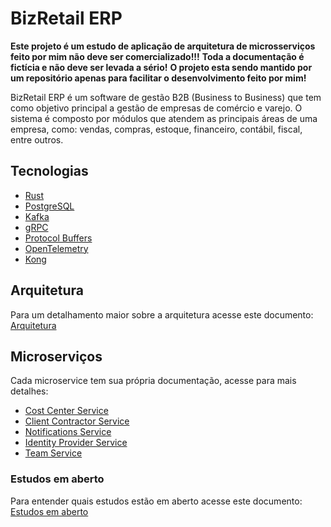 # BizRetail ERP

**Este projeto é um estudo de aplicação de arquitetura de microsserviços feito por mim não deve ser comercializado!!!**
**Toda a documentação é fictícia e não deve ser levada a sério!**
**O projeto esta sendo mantido por um repositório apenas para facilitar o desenvolvimento feito por mim!**

BizRetail ERP é um software de gestão B2B (Business to Business) que tem como objetivo principal a gestão de empresas de comércio e varejo. O sistema é composto por módulos que atendem as principais áreas de uma empresa, como: vendas, compras, estoque, financeiro, contábil, fiscal, entre outros.

## Tecnologias

- [Rust](https://www.rust-lang.org/)
- [PostgreSQL](https://www.postgresql.org/)
- [Kafka](https://kafka.apache.org/)
- [gRPC](https://grpc.io/)
- [Protocol Buffers](https://developers.google.com/protocol-buffers)
- [OpenTelemetry](https://opentelemetry.io/)
- [Kong](https://konghq.com/)

## Arquitetura

Para um detalhamento maior sobre a arquitetura acesse este documento: [Arquitetura](_docs/architecture.md)

## Microserviços

Cada microservice tem sua própria documentação, acesse para mais detalhes:

- [Cost Center Service](cost_center_service/README.md)
- [Client Contractor Service](client_contractor_service/README.md)
- [Notifications Service](notifications_service/README.md)
- [Identity Provider Service](identity_provider_service/README.md)
- [Team Service](team_service/README.md)

### Estudos em aberto

Para entender quais estudos estão em aberto acesse este documento: [Estudos em aberto](_docs/open_studies.md)

